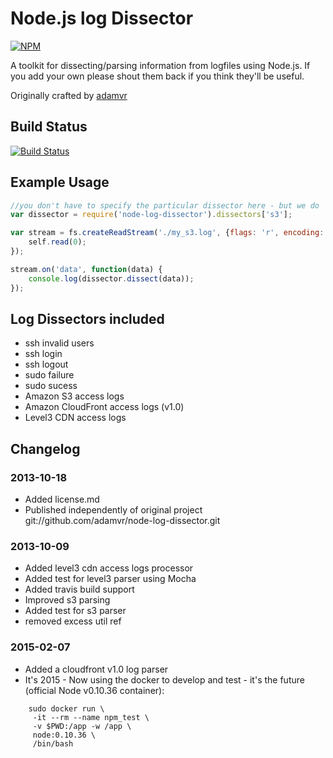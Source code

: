 # Node.js log Dissector

[![NPM](https://nodei.co/npm/node-log-dissector.png?downloads=true)](https://nodei.co/npm/node-log-dissector/)

A toolkit for dissecting/parsing information from logfiles using Node.js.
If you add your own please shout them back if you think they'll be useful.

Originally crafted by [adamvr](https://github.com/adamvr/node-log-dissector.git)

## Build Status
[![Build Status](https://travis-ci.org/jujhars13/node-log-dissector.png?branch=master)](https://travis-ci.org/jujhars13/node-log-dissector)

## Example Usage

```javascript
//you don't have to specify the particular dissector here - but we do
var dissector = require('node-log-dissector').dissectors['s3'];

var stream = fs.createReadStream('./my_s3.log', {flags: 'r', encoding: 'utf-8', autoClose: true}).on('readable', function() {
    self.read(0);
});

stream.on('data', function(data) {
    console.log(dissector.dissect(data));
});
```

## Log Dissectors included
- ssh invalid users
- ssh login
- ssh logout
- sudo failure
- sudo sucess
- Amazon S3 access logs
- Amazon CloudFront access logs (v1.0)
- Level3 CDN access logs

## Changelog
### 2013-10-18
- Added license.md
- Published independently of original project <adamvr> git://github.com/adamvr/node-log-dissector.git

### 2013-10-09
- Added level3 cdn access logs processor
- Added test for level3 parser using Mocha
- Added travis build support
- Improved s3 parsing
- Added test for s3 parser
- removed excess util ref

### 2015-02-07
- Added a cloudfront v1.0 log parser
- It's 2015 - Now using the docker to develop and test - it's the future (official Node v0.10.36 container):
```
    sudo docker run \
     -it --rm --name npm_test \ 
     -v $PWD:/app -w /app \ 
     node:0.10.36 \
     /bin/bash
```
